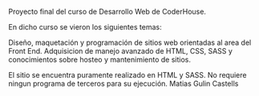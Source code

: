 Proyecto final del curso de Desarrollo Web de CoderHouse. 

En dicho curso se vieron los siguientes temas:

Diseño, maquetación y programación de sitios web orientadas al area del Front End. 
Adquisicion de manejo avanzado de HTML, CSS, SASS y conocimientos sobre hosteo y mantenimiento de sitios.

El sitio se encuentra puramente realizado en HTML y SASS. 
No requiere ningun programa de terceros para su ejecución.
Matias Gulin Castells
